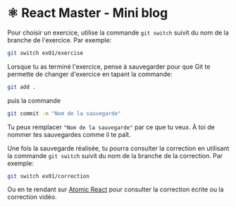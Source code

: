# ⚛️ React Master - Mini blog

Pour choisir un exercice, utilise la commande `git switch` suivit du nom de la branche de l'exercice. Par exemple:

```bash
git switch ex01/exercise
```

Lorsque tu as terminé l'exercice, pense à sauvegarder pour que Git te permette de changer d'exercice en tapant la commande:

```bash
git add .
```

puis la commande

```bash
git commit -m "Nom de la sauvegarde"
```

Tu peux remplacer `"Nom de la sauvegarde"` par ce que tu veux. À toi de nommer tes sauvegardes comme il te paît.

Une fois la sauvegarde réalisée, tu pourra consulter la correction en utilisant la commande `git switch` suivit du nom de la branche de la correction. Par exemple:

```bash
git switch ex01/correction
```

Ou en te rendant sur [Atomic React](https://atomic-react.com) pour consulter la correction écrite ou la correction vidéo.
